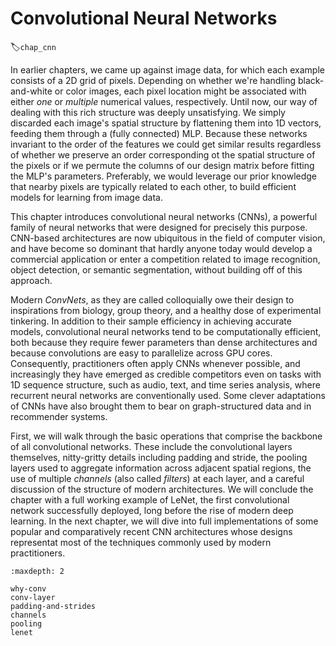 # Convolutional Neural Networks
:label:`chap_cnn`

In earlier chapters, we came up against image data,
for which each example consists of a 2D grid of pixels.
Depending on whether we're handling black-and-white or color images,
each pixel location might be associated with either
*one* or *multiple* numerical values, respectively.
Until now, our way of dealing with this rich structure
was deeply unsatisfying.
We simply discarded each image's spatial structure
by flattening them into 1D vectors, feeding them 
through a (fully connected) MLP.
Because these networks invariant to the order
of the features we could get similar results
regardless of whether we preserve an order 
corresponding ot the spatial structure of the pixels
or if we permute the columns of our design matrix
before fitting the MLP's parameters.
Preferably, we would leverage our prior knowledge
that nearby pixels are typically related to each other,
to build efficient models for learning from image data. 

This chapter introduces convolutional neural networks (CNNs),
a powerful family of neural networks
that were designed for precisely this purpose.
CNN-based architectures are now ubiquitous
in the field of computer vision, 
and have become so dominant
that hardly anyone today would develop
a commercial application or enter a competition
related to image recognition, object detection,
or semantic segmentation,
without building off of this approach.

Modern *ConvNets*, as they are called colloquially
owe their design to inspirations from biology, group theory,
and a healthy dose of experimental tinkering.
In addition to their sample efficiency in achieving accurate models,
convolutional neural networks tend to be computationally efficient,
both because they require fewer parameters than dense architectures
and because convolutions are easy to parallelize across GPU cores.
Consequently, practitioners often apply CNNs whenever possible,
and increasingly they have emerged as credible competitors
even on tasks with 1D sequence structure,
such as audio, text, and time series analysis,
where recurrent neural networks are conventionally used.
Some clever adaptations of CNNs have also brought them to bear
on graph-structured data and in recommender systems.

First, we will walk through the basic operations
that comprise the backbone of all convolutional networks.
These include the convolutional layers themselves,
nitty-gritty details including padding and stride,
the pooling layers used to aggregate information
across adjacent spatial regions,
the use of multiple *channels* (also called *filters*) at each layer,
and a careful discussion of the structure of modern architectures.
We will conclude the chapter with a full working example of LeNet,
the first convolutional network successfully deployed,
long before the rise of modern deep learning.
In the next chapter, we will dive into full implementations
of some popular and comparatively recent CNN architectures
whose designs representat most of the techniques
commonly used by modern practitioners.

```toc
:maxdepth: 2

why-conv
conv-layer
padding-and-strides
channels
pooling
lenet
```

